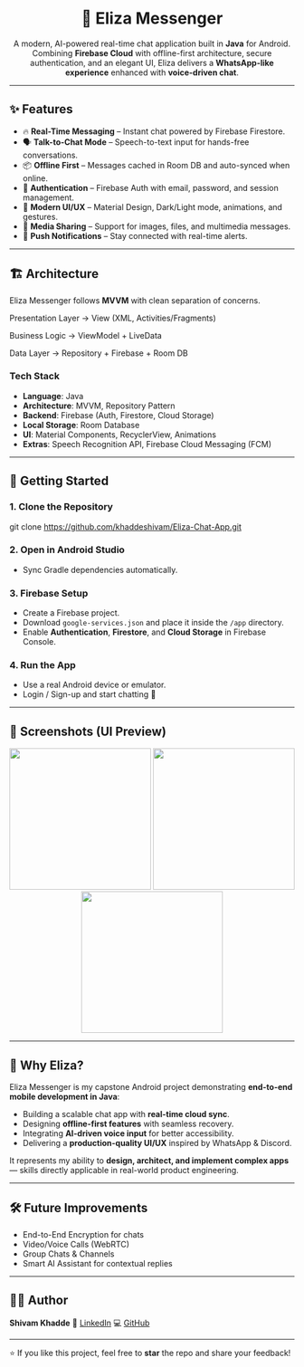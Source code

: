 <h1 align="center">📱 Eliza Messenger</h1>
<p align="center">
  A modern, AI-powered real-time chat application built in <b>Java</b> for Android.  
  <br/>
  Combining <b>Firebase Cloud</b> with offline-first architecture, secure authentication, and an elegant UI,  
  Eliza delivers a <b>WhatsApp-like experience</b> enhanced with <b>voice-driven chat</b>.
</p>

---

## ✨ Features

- 🔥 **Real-Time Messaging** – Instant chat powered by Firebase Firestore.  
- 🗣️ **Talk-to-Chat Mode** – Speech-to-text input for hands-free conversations.  
- 📦 **Offline First** – Messages cached in Room DB and auto-synced when online.  
- 🔐 **Authentication** – Firebase Auth with email, password, and session management.  
- 🎨 **Modern UI/UX** – Material Design, Dark/Light mode, animations, and gestures.  
- 📸 **Media Sharing** – Support for images, files, and multimedia messages.  
- 🔔 **Push Notifications** – Stay connected with real-time alerts.

---

## 🏗️ Architecture

Eliza Messenger follows **MVVM** with clean separation of concerns.


Presentation Layer → View (XML, Activities/Fragments)

Business Logic    → ViewModel + LiveData

Data Layer        → Repository + Firebase + Room DB


### Tech Stack
- **Language**: Java  
- **Architecture**: MVVM, Repository Pattern  
- **Backend**: Firebase (Auth, Firestore, Cloud Storage)  
- **Local Storage**: Room Database  
- **UI**: Material Components, RecyclerView, Animations  
- **Extras**: Speech Recognition API, Firebase Cloud Messaging (FCM)

---

## 🚀 Getting Started

### 1. Clone the Repository

git clone https://github.com/khaddeshivam/Eliza-Chat-App.git

### 2. Open in Android Studio

* Sync Gradle dependencies automatically.

### 3. Firebase Setup

* Create a Firebase project.
* Download `google-services.json` and place it inside the `/app` directory.
* Enable **Authentication**, **Firestore**, and **Cloud Storage** in Firebase Console.

### 4. Run the App

* Use a real Android device or emulator.
* Login / Sign-up and start chatting 🎉

---

## 📸 Screenshots (UI Preview)

<p align="center">
  <img src="assets/screenshot1.png" width="250" />
  <img src="assets/screenshot2.png" width="250" />
  <img src="assets/screenshot3.png" width="250" />
</p>

---

## 🌟 Why Eliza?

Eliza Messenger is my capstone Android project demonstrating **end-to-end mobile development in Java**:

* Building a scalable chat app with **real-time cloud sync**.
* Designing **offline-first features** with seamless recovery.
* Integrating **AI-driven voice input** for better accessibility.
* Delivering a **production-quality UI/UX** inspired by WhatsApp & Discord.

It represents my ability to **design, architect, and implement complex apps** — skills directly applicable in real-world product engineering.

---

## 🛠️ Future Improvements

* End-to-End Encryption for chats
* Video/Voice Calls (WebRTC)
* Group Chats & Channels
* Smart AI Assistant for contextual replies

---

## 👨‍💻 Author

**Shivam Khadde**
💼 [LinkedIn](https://linkedin.com/in/khaddeshivam)
💻 [GitHub](https://github.com/khaddeshivam)

---

⭐ If you like this project, feel free to **star** the repo and share your feedback!
